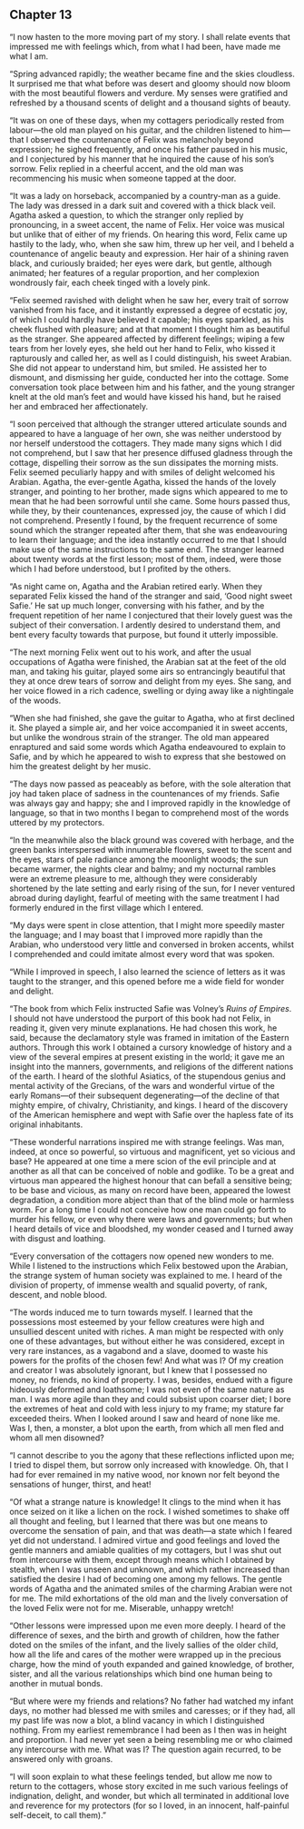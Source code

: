 ## Chapter 13

“I now hasten to the more moving part of my story. I shall relate events that impressed me with feelings which, from what I had been, have made me what I am.

“Spring advanced rapidly; the weather became fine and the skies cloudless. It surprised me that what before was desert and gloomy should now bloom with the most beautiful flowers and verdure. My senses were gratified and refreshed by a thousand scents of delight and a thousand sights of beauty.

“It was on one of these days, when my cottagers periodically rested from labour—the old man played on his guitar, and the children listened to him—that I observed the countenance of Felix was melancholy beyond expression; he sighed frequently, and once his father paused in his music, and I conjectured by his manner that he inquired the cause of his son’s sorrow. Felix replied in a cheerful accent, and the old man was recommencing his music when someone tapped at the door.

“It was a lady on horseback, accompanied by a country-man as a guide. The lady was dressed in a dark suit and covered with a thick black veil. Agatha asked a question, to which the stranger only replied by pronouncing, in a sweet accent, the name of Felix. Her voice was musical but unlike that of either of my friends. On hearing this word, Felix came up hastily to the lady, who, when she saw him, threw up her veil, and I beheld a countenance of angelic beauty and expression. Her hair of a shining raven black, and curiously braided; her eyes were dark, but gentle, although animated; her features of a regular proportion, and her complexion wondrously fair, each cheek tinged with a lovely pink.

“Felix seemed ravished with delight when he saw her, every trait of sorrow vanished from his face, and it instantly expressed a degree of ecstatic joy, of which I could hardly have believed it capable; his eyes sparkled, as his cheek flushed with pleasure; and at that moment I thought him as beautiful as the stranger. She appeared affected by different feelings; wiping a few tears from her lovely eyes, she held out her hand to Felix, who kissed it rapturously and called her, as well as I could distinguish, his sweet Arabian. She did not appear to understand him, but smiled. He assisted her to dismount, and dismissing her guide, conducted her into the cottage. Some conversation took place between him and his father, and the young stranger knelt at the old man’s feet and would have kissed his hand, but he raised her and embraced her affectionately.

“I soon perceived that although the stranger uttered articulate sounds and appeared to have a language of her own, she was neither understood by nor herself understood the cottagers. They made many signs which I did not comprehend, but I saw that her presence diffused gladness through the cottage, dispelling their sorrow as the sun dissipates the morning mists. Felix seemed peculiarly happy and with smiles of delight welcomed his Arabian. Agatha, the ever-gentle Agatha, kissed the hands of the lovely stranger, and pointing to her brother, made signs which appeared to me to mean that he had been sorrowful until she came. Some hours passed thus, while they, by their countenances, expressed joy, the cause of which I did not comprehend. Presently I found, by the frequent recurrence of some sound which the stranger repeated after them, that she was endeavouring to learn their language; and the idea instantly occurred to me that I should make use of the same instructions to the same end. The stranger learned about twenty words at the first lesson; most of them, indeed, were those which I had before understood, but I profited by the others.

“As night came on, Agatha and the Arabian retired early. When they separated Felix kissed the hand of the stranger and said, ‘Good night sweet Safie.’ He sat up much longer, conversing with his father, and by the frequent repetition of her name I conjectured that their lovely guest was the subject of their conversation. I ardently desired to understand them, and bent every faculty towards that purpose, but found it utterly impossible.

“The next morning Felix went out to his work, and after the usual occupations of Agatha were finished, the Arabian sat at the feet of the old man, and taking his guitar, played some airs so entrancingly beautiful that they at once drew tears of sorrow and delight from my eyes. She sang, and her voice flowed in a rich cadence, swelling or dying away like a nightingale of the woods.

“When she had finished, she gave the guitar to Agatha, who at first declined it. She played a simple air, and her voice accompanied it in sweet accents, but unlike the wondrous strain of the stranger. The old man appeared enraptured and said some words which Agatha endeavoured to explain to Safie, and by which he appeared to wish to express that she bestowed on him the greatest delight by her music.

“The days now passed as peaceably as before, with the sole alteration that joy had taken place of sadness in the countenances of my friends. Safie was always gay and happy; she and I improved rapidly in the knowledge of language, so that in two months I began to comprehend most of the words uttered by my protectors.

“In the meanwhile also the black ground was covered with herbage, and the green banks interspersed with innumerable flowers, sweet to the scent and the eyes, stars of pale radiance among the moonlight woods; the sun became warmer, the nights clear and balmy; and my nocturnal rambles were an extreme pleasure to me, although they were considerably shortened by the late setting and early rising of the sun, for I never ventured abroad during daylight, fearful of meeting with the same treatment I had formerly endured in the first village which I entered.

“My days were spent in close attention, that I might more speedily master the language; and I may boast that I improved more rapidly than the Arabian, who understood very little and conversed in broken accents, whilst I comprehended and could imitate almost every word that was spoken.

“While I improved in speech, I also learned the science of letters as it was taught to the stranger, and this opened before me a wide field for wonder and delight.

“The book from which Felix instructed Safie was Volney’s _Ruins of Empires_. I should not have understood the purport of this book had not Felix, in reading it, given very minute explanations. He had chosen this work, he said, because the declamatory style was framed in imitation of the Eastern authors. Through this work I obtained a cursory knowledge of history and a view of the several empires at present existing in the world; it gave me an insight into the manners, governments, and religions of the different nations of the earth. I heard of the slothful Asiatics, of the stupendous genius and mental activity of the Grecians, of the wars and wonderful virtue of the early Romans—of their subsequent degenerating—of the decline of that mighty empire, of chivalry, Christianity, and kings. I heard of the discovery of the American hemisphere and wept with Safie over the hapless fate of its original inhabitants.

“These wonderful narrations inspired me with strange feelings. Was man, indeed, at once so powerful, so virtuous and magnificent, yet so vicious and base? He appeared at one time a mere scion of the evil principle and at another as all that can be conceived of noble and godlike. To be a great and virtuous man appeared the highest honour that can befall a sensitive being; to be base and vicious, as many on record have been, appeared the lowest degradation, a condition more abject than that of the blind mole or harmless worm. For a long time I could not conceive how one man could go forth to murder his fellow, or even why there were laws and governments; but when I heard details of vice and bloodshed, my wonder ceased and I turned away with disgust and loathing.

“Every conversation of the cottagers now opened new wonders to me. While I listened to the instructions which Felix bestowed upon the Arabian, the strange system of human society was explained to me. I heard of the division of property, of immense wealth and squalid poverty, of rank, descent, and noble blood.

“The words induced me to turn towards myself. I learned that the possessions most esteemed by your fellow creatures were high and unsullied descent united with riches. A man might be respected with only one of these advantages, but without either he was considered, except in very rare instances, as a vagabond and a slave, doomed to waste his powers for the profits of the chosen few! And what was I? Of my creation and creator I was absolutely ignorant, but I knew that I possessed no money, no friends, no kind of property. I was, besides, endued with a figure hideously deformed and loathsome; I was not even of the same nature as man. I was more agile than they and could subsist upon coarser diet; I bore the extremes of heat and cold with less injury to my frame; my stature far exceeded theirs. When I looked around I saw and heard of none like me. Was I, then, a monster, a blot upon the earth, from which all men fled and whom all men disowned?

“I cannot describe to you the agony that these reflections inflicted upon me; I tried to dispel them, but sorrow only increased with knowledge. Oh, that I had for ever remained in my native wood, nor known nor felt beyond the sensations of hunger, thirst, and heat!

“Of what a strange nature is knowledge! It clings to the mind when it has once seized on it like a lichen on the rock. I wished sometimes to shake off all thought and feeling, but I learned that there was but one means to overcome the sensation of pain, and that was death—a state which I feared yet did not understand. I admired virtue and good feelings and loved the gentle manners and amiable qualities of my cottagers, but I was shut out from intercourse with them, except through means which I obtained by stealth, when I was unseen and unknown, and which rather increased than satisfied the desire I had of becoming one among my fellows. The gentle words of Agatha and the animated smiles of the charming Arabian were not for me. The mild exhortations of the old man and the lively conversation of the loved Felix were not for me. Miserable, unhappy wretch!

“Other lessons were impressed upon me even more deeply. I heard of the difference of sexes, and the birth and growth of children, how the father doted on the smiles of the infant, and the lively sallies of the older child, how all the life and cares of the mother were wrapped up in the precious charge, how the mind of youth expanded and gained knowledge, of brother, sister, and all the various relationships which bind one human being to another in mutual bonds.

“But where were my friends and relations? No father had watched my infant days, no mother had blessed me with smiles and caresses; or if they had, all my past life was now a blot, a blind vacancy in which I distinguished nothing. From my earliest remembrance I had been as I then was in height and proportion. I had never yet seen a being resembling me or who claimed any intercourse with me. What was I? The question again recurred, to be answered only with groans.

“I will soon explain to what these feelings tended, but allow me now to return to the cottagers, whose story excited in me such various feelings of indignation, delight, and wonder, but which all terminated in additional love and reverence for my protectors (for so I loved, in an innocent, half-painful self-deceit, to call them).”
